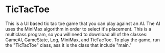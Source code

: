 # TicTacToe
This is a UI based tic tac toe game that you can play against an AI. The AI uses the MiniMax algorithm in order to select it's placement. This is a multiclass program, so you will need to download all of the classes: GameAI, GameState, Log, MiniMax, and TicTacToe. To play the game, run the "TicTacToe" class, ass it is the class that include "main."
